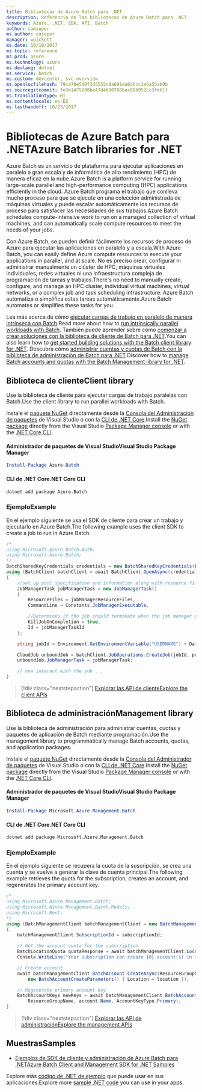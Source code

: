```yaml
---
title: Bibliotecas de Azure Batch para .NET
description: Referencia de las bibliotecas de Azure Batch para .NET
keywords: Azure, .NET, SDK, API, Batch
author: camsoper
ms.author: casoper
manager: wpickett
ms.date: 10/19/2017
ms.topic: reference
ms.prod: azure
ms.technology: azure
ms.devlang: dotnet
ms.service: batch
ms.custom: devcenter, svc-overview
ms.openlocfilehash: 79ca70e5d0f3d5555c8a691da6dbcc1e6a55ab0b
ms.sourcegitcommit: fe3e1475208ba47d4630788bac88b952cc3fe61f
ms.translationtype: HT
ms.contentlocale: es-ES
ms.lasthandoff: 10/23/2017
---
```

# <a name="azure-batch-libraries-for-net"></a><span data-ttu-id="9eb06-104">Bibliotecas de Azure Batch para .NET</span><span class="sxs-lookup"><span data-stu-id="9eb06-104">Azure Batch libraries for .NET</span></span>

<span data-ttu-id="9eb06-105">Azure Batch es un servicio de plataforma para ejecutar aplicaciones en paralelo a gran escala y de informática de alto rendimiento (HPC) de manera eficaz en la nube.</span><span class="sxs-lookup"><span data-stu-id="9eb06-105">Azure Batch is a platform service for running large-scale parallel and high-performance computing (HPC) applications efficiently in the cloud.</span></span> <span data-ttu-id="9eb06-106">Azure Batch programa el trabajo que conlleva mucho proceso para que se ejecute en una colección administrada de máquinas virtuales y puede escalar automáticamente los recursos de proceso para satisfacer las necesidades de sus trabajos.</span><span class="sxs-lookup"><span data-stu-id="9eb06-106">Azure Batch schedules compute-intensive work to run on a managed collection of virtual machines, and can automatically scale compute resources to meet the needs of your jobs.</span></span>

<span data-ttu-id="9eb06-107">Con Azure Batch, se pueden definir fácilmente los recursos de proceso de Azure para ejecutar las aplicaciones en paralelo y a escala.</span><span class="sxs-lookup"><span data-stu-id="9eb06-107">With Azure Batch, you can easily define Azure compute resources to execute your applications in parallel, and at scale.</span></span> <span data-ttu-id="9eb06-108">No es preciso crear, configurar ni administrar manualmente un clúster de HPC, máquinas virtuales individuales, redes virtuales ni una infraestructura compleja de programación de tareas y trabajos.</span><span class="sxs-lookup"><span data-stu-id="9eb06-108">There's no need to manually create, configure, and manage an HPC cluster, individual virtual machines, virtual networks, or a complex job and task scheduling infrastructure.</span></span> <span data-ttu-id="9eb06-109">Azure Batch automatiza o simplifica estas tareas automáticamente.</span><span class="sxs-lookup"><span data-stu-id="9eb06-109">Azure Batch automates or simplifies these tasks for you.</span></span>

<span data-ttu-id="9eb06-110">Lea más acerca de cómo [ejecutar cargas de trabajo en paralelo de manera intrínseca con Batch](/azure/batch/batch-technical-overview).</span><span class="sxs-lookup"><span data-stu-id="9eb06-110">Read more about how to [run intrinsically parallel workloads with Batch](/azure/batch/batch-technical-overview).</span></span> <span data-ttu-id="9eb06-111">También puede aprender sobre cómo [comenzar a crear soluciones con la biblioteca de cliente de Batch para .NET](/azure/batch/batch-dotnet-get-started).</span><span class="sxs-lookup"><span data-stu-id="9eb06-111">You can also learn how to [get started building solutions with the Batch client library for .NET](/azure/batch/batch-dotnet-get-started).</span></span> <span data-ttu-id="9eb06-112">Descubra cómo [administrar cuentas y cuotas de Batch con la biblioteca de administración de Batch para .NET](/azure/batch/batch-management-dotnet).</span><span class="sxs-lookup"><span data-stu-id="9eb06-112">Discover how to [manage Batch accounts and quotas with the Batch Management library for .NET](/azure/batch/batch-management-dotnet).</span></span>

## <a name="client-library"></a><span data-ttu-id="9eb06-113">Biblioteca de cliente</span><span class="sxs-lookup"><span data-stu-id="9eb06-113">Client library</span></span>

<span data-ttu-id="9eb06-114">Use la biblioteca de cliente para ejecutar cargas de trabajo paralelas con Batch.</span><span class="sxs-lookup"><span data-stu-id="9eb06-114">Use the client library to run parallel workloads with Batch.</span></span>

<span data-ttu-id="9eb06-115">Instale el [paquete NuGet](https://www.nuget.org/packages/Azure.Batch) directamente desde la [Consola del Administración de paquetes][PackageManager] de Visual Studio o con la [CLI de .NET Core][DotNetCLI].</span><span class="sxs-lookup"><span data-stu-id="9eb06-115">Install the [NuGet package](https://www.nuget.org/packages/Azure.Batch) directly from the Visual Studio [Package Manager console][PackageManager] or with the [.NET Core CLI][DotNetCLI].</span></span>

#### <a name="visual-studio-package-manager"></a><span data-ttu-id="9eb06-116">Administrador de paquetes de Visual Studio</span><span class="sxs-lookup"><span data-stu-id="9eb06-116">Visual Studio Package Manager</span></span>

```powershell
Install-Package Azure.Batch
```

#### <a name="net-core-cli"></a><span data-ttu-id="9eb06-117">CLI de .NET Core</span><span class="sxs-lookup"><span data-stu-id="9eb06-117">.NET Core CLI</span></span>

```bash
dotnet add package Azure.Batch
```

### <a name="example"></a><span data-ttu-id="9eb06-118">Ejemplo</span><span class="sxs-lookup"><span data-stu-id="9eb06-118">Example</span></span>

<span data-ttu-id="9eb06-119">En el ejemplo siguiente se usa el SDK de cliente para crear un trabajo y ejecutarlo en Azure Batch.</span><span class="sxs-lookup"><span data-stu-id="9eb06-119">The following example uses the client SDK to create a job to run in Azure Batch.</span></span>

```csharp
/*
using Microsoft.Azure.Batch.Auth;
using Microsoft.Azure.Batch;
*/
BatchSharedKeyCredentials credentials = new BatchSharedKeyCredentials(batchUrl, accountName, accountKey);
using (BatchClient batchClient = await BatchClient.OpenAsync(credentials))
{
    //set up pool specification and information along with resource files here
    JobManagerTask jobManagerTask = new JobManagerTask()
    {
        ResourceFiles = jobManagerResourceFiles,
        CommandLine = Constants.JobManagerExecutable,

        //Determines if the job should terminate when the job manager process exits.
        KillJobOnCompletion = true,
        Id = jobManagerTaskId
    };

    string jobId = Environment.GetEnvironmentVariable("USERNAME") + DateTime.UtcNow.ToString("yyyyMMdd-HHmmss");

    CloudJob unboundJob = batchClient.JobOperations.CreateJob(jobId, poolInformation);
    unboundJob.JobManagerTask = jobManagerTask;

    // now interact with the job ...
}
```

> [!div class="nextstepaction"]
> [<span data-ttu-id="9eb06-120">Explorar las API de cliente</span><span class="sxs-lookup"><span data-stu-id="9eb06-120">Explore the client APIs</span></span>](/dotnet/api/overview/azure/batch/client)

## <a name="management-library"></a><span data-ttu-id="9eb06-121">Biblioteca de administración</span><span class="sxs-lookup"><span data-stu-id="9eb06-121">Management library</span></span>

<span data-ttu-id="9eb06-122">Use la biblioteca de administración para administrar cuentas, cuotas y paquetes de aplicación de Batch mediante programación.</span><span class="sxs-lookup"><span data-stu-id="9eb06-122">Use the management library to programmatically manage Batch accounts, quotas, and application packages.</span></span>

<span data-ttu-id="9eb06-123">Instale el [paquete NuGet](https://www.nuget.org/packages/Microsoft.Azure.Management.Batch) directamente desde la [Consola del Administrador de paquetes][PackageManager] de Visual Studio o con la [CLI de .NET Core][DotNetCLI].</span><span class="sxs-lookup"><span data-stu-id="9eb06-123">Install the [NuGet package](https://www.nuget.org/packages/Microsoft.Azure.Management.Batch) directly from the Visual Studio [Package Manager console][PackageManager] or with the [.NET Core CLI][DotNetCLI].</span></span>

#### <a name="visual-studio-package-manager"></a><span data-ttu-id="9eb06-124">Administrador de paquetes de Visual Studio</span><span class="sxs-lookup"><span data-stu-id="9eb06-124">Visual Studio Package Manager</span></span>

```powershell
Install-Package Microsoft.Azure.Management.Batch
```

#### <a name="net-core-cli"></a><span data-ttu-id="9eb06-125">CLI de .NET Core</span><span class="sxs-lookup"><span data-stu-id="9eb06-125">.NET Core CLI</span></span>

```bash
dotnet add package Microsoft.Azure.Management.Batch
```

### <a name="example"></a><span data-ttu-id="9eb06-126">Ejemplo</span><span class="sxs-lookup"><span data-stu-id="9eb06-126">Example</span></span>

<span data-ttu-id="9eb06-127">En el ejemplo siguiente se recupera la cuota de la suscripción, se crea una cuenta y se vuelve a generar la clave de cuenta principal.</span><span class="sxs-lookup"><span data-stu-id="9eb06-127">The following example retrieves the quota for the subscription, creates an account, and regenerates the primary account key.</span></span>

```csharp
/*
using Microsoft.Azure.Management.Batch;
using Microsoft.Azure.Management.Batch.Models;
using Microsoft.Rest;
*/
using (BatchManagementClient batchManagementClient = new BatchManagementClient(new TokenCredentials(accessToken)))
{
    batchManagementClient.SubscriptionId = subscriptionId;

    // Get the account quota for the subscription
    BatchLocationQuota quotaResponse = await batchManagementClient.Location.GetQuotasAsync(location);
    Console.WriteLine("Your subscription can create {0} account(s) in the {1} region.", quotaResponse.AccountQuota, location);

    // Create account
    await batchManagementClient.BatchAccount.CreateAsync(ResourceGroupName, accountName, 
        new BatchAccountCreateParameters() { Location = location });

    // Regenerate primary account key
    BatchAccountKeys newKeys = await batchManagementClient.BatchAccount.RegenerateKeyAsync(
        ResourceGroupName, account.Name, AccountKeyType.Primary);
}
```

> [!div class="nextstepaction"]
> [<span data-ttu-id="9eb06-128">Explorar las API de administración</span><span class="sxs-lookup"><span data-stu-id="9eb06-128">Explore the management APIs</span></span>](/dotnet/api/overview/azure/batch/management)

## <a name="samples"></a><span data-ttu-id="9eb06-129">Muestras</span><span class="sxs-lookup"><span data-stu-id="9eb06-129">Samples</span></span>

* [<span data-ttu-id="9eb06-130">Ejemplos de SDK de cliente y administración de Azure Batch para .NET</span><span class="sxs-lookup"><span data-stu-id="9eb06-130">Azure Batch Client and Management SDK for .NET Samples</span></span>](https://github.com/Azure/azure-batch-samples/tree/master/CSharp)

<span data-ttu-id="9eb06-131">Explore más [código de .NET de ejemplo](https://azure.microsoft.com/resources/samples/?platform=dotnet) que puede usar en sus aplicaciones.</span><span class="sxs-lookup"><span data-stu-id="9eb06-131">Explore more [sample .NET code](https://azure.microsoft.com/resources/samples/?platform=dotnet) you can use in your apps.</span></span>

[PackageManager]: https://docs.microsoft.com/nuget/tools/package-manager-console
[DotNetCLI]: https://docs.microsoft.com/dotnet/core/tools/dotnet-add-package
